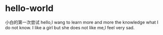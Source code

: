# hello-world
小白的第一次尝试
hello,I wang to learn more and more the knowledge what I do not know.
I like a girl but she does not like me,I feel very sad.
